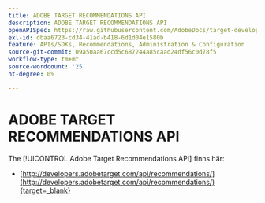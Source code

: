 ```yaml
---
title: ADOBE TARGET RECOMMENDATIONS API
description: ADOBE TARGET RECOMMENDATIONS API
openAPISpec: https://raw.githubusercontent.com/AdobeDocs/target-developers/main/src/models-api.json
exl-id: dbaa6723-cd34-41ad-b418-6d1d04e1580b
feature: APIs/SDKs, Recommendations, Administration & Configuration
source-git-commit: 09a50aa67ccd5c687244a85caad24df56c0d78f5
workflow-type: tm+mt
source-wordcount: '25'
ht-degree: 0%

---
```


# ADOBE TARGET RECOMMENDATIONS API

The [!UICONTROL Adobe Target Recommendations API] finns här:

* [http://developers.adobetarget.com/api/recommendations/](http://developers.adobetarget.com/api/recommendations/){target=_blank}
